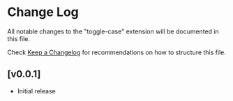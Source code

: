 # Change Log

All notable changes to the "toggle-case" extension will be documented in this file.

Check [Keep a Changelog](http://keepachangelog.com/) for recommendations on how to structure this file.

## [v0.0.1]

- Initial release